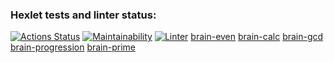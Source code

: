 ### Hexlet tests and linter status:
[![Actions Status](https://github.com/Skenzi/frontend-project-lvl1/workflows/hexlet-check/badge.svg)](https://github.com/Skenzi/frontend-project-lvl1/actions)
[![Maintainability](https://api.codeclimate.com/v1/badges/a99a88d28ad37a79dbf6/maintainability)](https://codeclimate.com/github/Skenzi/frontend-project-lvl1)
[![Linter](https://github.com/Skenzi/frontend-project-lvl1/workflows/linter/badge.svg)](https://github.com/Skenzi/frontend-project-lvl1/actions)
<a href="https://asciinema.org/a/qtcDWLe6SOs4JK774cf46m4Xh">brain-even</a>
<a href="https://asciinema.org/a/IGoqVfNOWDl49dk4USyzkeFSm">brain-calc</a>
<a href="https://asciinema.org/a/m2gtEfkF61Mjf3lmEyGLWqX6i">brain-gcd</a>
<a href="https://asciinema.org/a/LDOsfmKcmoiQXXwC2tHsXvHLI">brain-progression</a>
<a href="https://asciinema.org/a/eM9qofkehOy7LwHXosaXZAxnb">brain-prime</a>